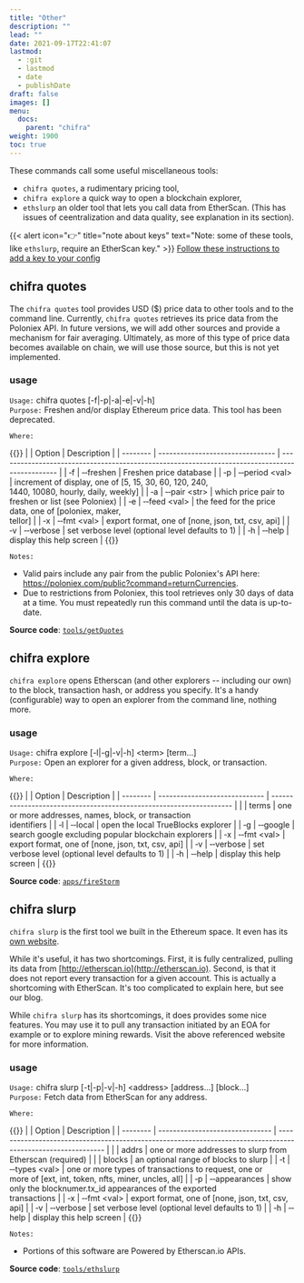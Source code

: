 ```yaml
---
title: "Other"
description: ""
lead: ""
date: 2021-09-17T22:41:07
lastmod:
  - :git
  - lastmod
  - date
  - publishDate
draft: false
images: []
menu:
  docs:
    parent: "chifra"
weight: 1900
toc: true
---
```

These commands call some useful miscellaneous tools:
* `chifra quotes`, a rudimentary pricing tool,
* `chifra explore` a quick way to open a blockchain explorer,
* `ethslurp` an older tool that lets you call data from EtherScan. (This has issues of ceentralization and data quality, see explanation in its section).

{{< alert icon="👉" title="note about keys"
text="Note: some of these tools, like `ethslurp`, require an EtherScan key." >}}
[Follow these instructions to add a key to your config](https://docs.trueblocks.io/docs/prologue/installing-trueblocks/#3-update-the-configs-for-your-rpc-and-api-keys)

## chifra quotes

The `chifra quotes` tool provides USD ($) price data to other tools and to the command line. Currently, `chifra quotes` retrieves its price data from the Poloniex API. In future versions, we will add other sources and provide a mechanism for fair averaging. Ultimately, as more of this type of price data becomes available on chain, we will use those source, but this is not yet implemented.

### usage

`Usage:`    chifra quotes [-f|-p|-a|-e|-v|-h]  
`Purpose:`  Freshen and/or display Ethereum price data. This tool has been deprecated.

`Where:`

{{<td>}}
|          | Option                           | Description                                                                                    |
| -------- | -------------------------------- | ---------------------------------------------------------------------------------------------- |
| &#8208;f | &#8208;&#8208;freshen            | Freshen price database                                                                         |
| &#8208;p | &#8208;&#8208;period &lt;val&gt; | increment of display, one of [5, 15, 30, 60, 120, 240,<br/>1440, 10080, hourly, daily, weekly] |
| &#8208;a | &#8208;&#8208;pair &lt;str&gt;   | which price pair to freshen or list (see Poloniex)                                             |
| &#8208;e | &#8208;&#8208;feed &lt;val&gt;   | the feed for the price data, one of [poloniex, maker,<br/>tellor]                              |
| &#8208;x | &#8208;&#8208;fmt &lt;val&gt;    | export format, one of [none, json, txt, csv, api]                                              |
| &#8208;v | &#8208;&#8208;verbose            | set verbose level (optional level defaults to 1)                                               |
| &#8208;h | &#8208;&#8208;help               | display this help screen                                                                       |
{{</td>}}

`Notes:`

- Valid pairs include any pair from the public Poloniex's API here:
  https://poloniex.com/public?command=returnCurrencies.
- Due to restrictions from Poloniex, this tool retrieves only 30 days of data
  at a time. You must repeatedly run this command until the data is up-to-date.

**Source code**: [`tools/getQuotes`](https://github.com/TrueBlocks/trueblocks-core/tree/master/src/tools/getQuotes)

## chifra explore

`chifra explore` opens Etherscan (and other explorers -- including our own) to the block, transaction hash, or address you specify. It's a handy (configurable) way to open an explorer from the command line, nothing more.

### usage

`Usage:`    chifra explore [-l|-g|-v|-h] &lt;term&gt; [term...]  
`Purpose:`  Open an explorer for a given address, block, or transaction.

`Where:`

{{<td>}}
|          | Option                        | Description                                                         |
| -------- | ----------------------------- | ------------------------------------------------------------------- |
|          | terms                         | one or more addresses, names, block, or transaction<br/>identifiers |
| &#8208;l | &#8208;&#8208;local           | open the local TrueBlocks explorer                                  |
| &#8208;g | &#8208;&#8208;google          | search google excluding popular blockchain explorers                |
| &#8208;x | &#8208;&#8208;fmt &lt;val&gt; | export format, one of [none, json, txt, csv, api]                   |
| &#8208;v | &#8208;&#8208;verbose         | set verbose level (optional level defaults to 1)                    |
| &#8208;h | &#8208;&#8208;help            | display this help screen                                            |
{{</td>}}

**Source code**: [`apps/fireStorm`](https://github.com/TrueBlocks/trueblocks-core/tree/master/src/apps/fireStorm)

## chifra slurp

`chifra slurp` is the first tool we built in the Ethereum space. It even has its [own website](http://ethslurp.com).

While it's useful, it has two shortcomings. First, it is fully centralized, pulling its data from [http://etherscan.io](http://etherscan.io). Second, is that it does not report every transaction for a given account. This is actually a shortcoming with EtherScan. It's too complicated to explain here, but see our blog.

While `chifra slurp` has its shortcomings, it does provides some nice features. You may use it to pull any transaction initiated by an EOA for example or to explore mining rewards. Visit the above referenced website for more information.

### usage

`Usage:`    chifra slurp [-t|-p|-v|-h] &lt;address&gt; [address...] [block...]  
`Purpose:`  Fetch data from EtherScan for any address.

`Where:`

{{<td>}}
|          | Option                          | Description                                                                                                  |
| -------- | ------------------------------- | ------------------------------------------------------------------------------------------------------------ |
|          | addrs                           | one or more addresses to slurp from Etherscan (required)                                                     |
|          | blocks                          | an optional range of blocks to slurp                                                                         |
| &#8208;t | &#8208;&#8208;types &lt;val&gt; | one or more types of transactions to request, one or<br/>more of [ext, int, token, nfts, miner, uncles, all] |
| &#8208;p | &#8208;&#8208;appearances       | show only the blocknumer.tx_id appearances of the exported<br/>transactions                                  |
| &#8208;x | &#8208;&#8208;fmt &lt;val&gt;   | export format, one of [none, json, txt, csv, api]                                                            |
| &#8208;v | &#8208;&#8208;verbose           | set verbose level (optional level defaults to 1)                                                             |
| &#8208;h | &#8208;&#8208;help              | display this help screen                                                                                     |
{{</td>}}

`Notes:`

- Portions of this software are Powered by Etherscan.io APIs.

**Source code**: [`tools/ethslurp`](https://github.com/TrueBlocks/trueblocks-core/tree/master/src/tools/ethslurp)

